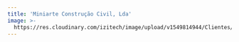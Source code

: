 ```yaml
---
title: 'Miniarte Construção Civil, Lda'
image: >-
  https://res.cloudinary.com/izitech/image/upload/v1549814944/Clientes/miniarte.svg
---
```


